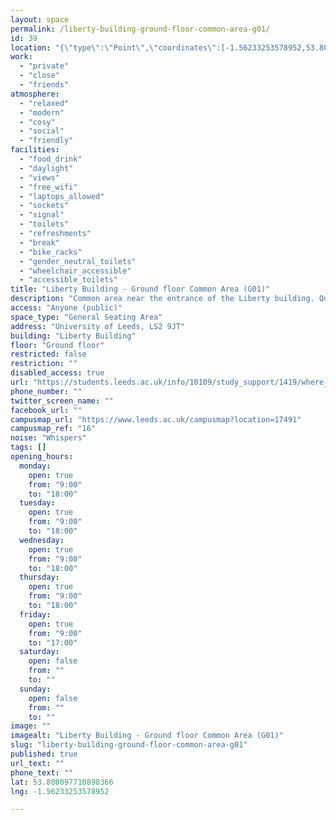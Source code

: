 ```yaml
---
layout: space
permalink: /liberty-building-ground-floor-common-area-g01/
id: 39
location: "{\"type\":\"Point\",\"coordinates\":[-1.56233253578952,53.808097710898366]}"
work:
  - "private"
  - "close"
  - "friends"
atmosphere:
  - "relaxed"
  - "modern"
  - "cosy"
  - "social"
  - "friendly"
facilities:
  - "food_drink"
  - "daylight"
  - "views"
  - "free_wifi"
  - "laptops_allowed"
  - "sockets"
  - "signal"
  - "toilets"
  - "refreshments"
  - "break"
  - "bike_racks"
  - "gender_neutral_toilets"
  - "wheelchair_accessible"
  - "accessible_toilets"
title: "Liberty Building - Ground floor Common Area (G01)"
description: "Common area near the entrance of the Liberty building. Quiet space with different kinds of tables (and table football)."
access: "Anyone (public)"
space_type: "General Seating Area"
address: "University of Leeds, LS2 9JT"
building: "Liberty Building"
floor: "Ground floor"
restricted: false
restriction: ""
disabled_access: true
url: "https://students.leeds.ac.uk/info/10109/study_support/1419/where_to_study_on_campus"
phone_number: ""
twitter_screen_name: ""
facebook_url: ""
campusmap_url: "https://www.leeds.ac.uk/campusmap?location=17491"
campusmap_ref: "16"
noise: "Whispers"
tags: []
opening_hours:
  monday:
    open: true
    from: "9:00"
    to: "18:00"
  tuesday:
    open: true
    from: "9:00"
    to: "18:00"
  wednesday:
    open: true
    from: "9:00"
    to: "18:00"
  thursday:
    open: true
    from: "9:00"
    to: "18:00"
  friday:
    open: true
    from: "9:00"
    to: "17:00"
  saturday:
    open: false
    from: ""
    to: ""
  sunday:
    open: false
    from: ""
    to: ""
image: ""
imagealt: "Liberty Building - Ground floor Common Area (G01)"
slug: "liberty-building-ground-floor-common-area-g01"
published: true
url_text: ""
phone_text: ""
lat: 53.808097710898366
lng: -1.56233253578952

---
```

